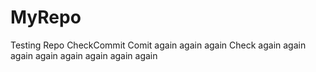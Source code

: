 # MyRepo

Testing Repo 
CheckCommit
Comit again again again
Check again again again again again again again again
